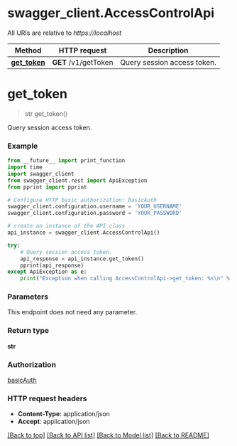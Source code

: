 # swagger_client.AccessControlApi

All URIs are relative to *https://localhost*

Method | HTTP request | Description
------------- | ------------- | -------------
[**get_token**](AccessControlApi.md#get_token) | **GET** /v1/getToken | Query session access token.


# **get_token**
> str get_token()

Query session access token.

### Example 
```python
from __future__ import print_function
import time
import swagger_client
from swagger_client.rest import ApiException
from pprint import pprint

# Configure HTTP basic authorization: basicAuth
swagger_client.configuration.username = 'YOUR_USERNAME'
swagger_client.configuration.password = 'YOUR_PASSWORD'

# create an instance of the API class
api_instance = swagger_client.AccessControlApi()

try: 
    # Query session access token.
    api_response = api_instance.get_token()
    pprint(api_response)
except ApiException as e:
    print("Exception when calling AccessControlApi->get_token: %s\n" % e)
```

### Parameters
This endpoint does not need any parameter.

### Return type

**str**

### Authorization

[basicAuth](../README.md#basicAuth)

### HTTP request headers

 - **Content-Type**: application/json
 - **Accept**: application/json

[[Back to top]](#) [[Back to API list]](../README.md#documentation-for-api-endpoints) [[Back to Model list]](../README.md#documentation-for-models) [[Back to README]](../README.md)

